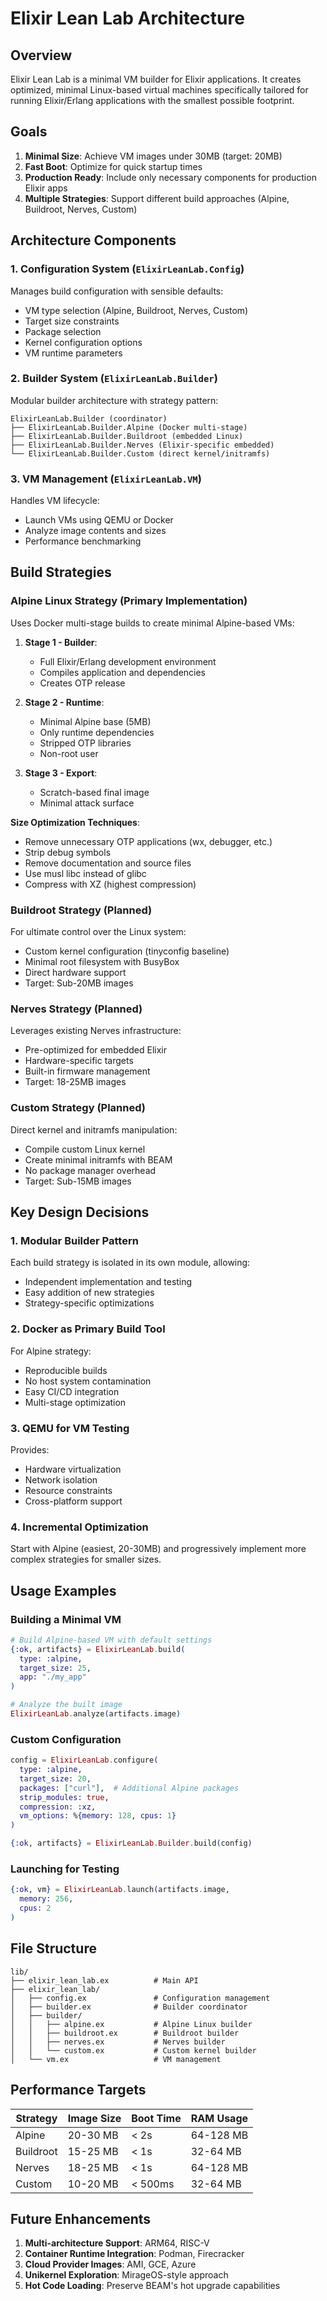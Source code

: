 # Elixir Lean Lab Architecture

## Overview

Elixir Lean Lab is a minimal VM builder for Elixir applications. It creates optimized, minimal Linux-based virtual machines specifically tailored for running Elixir/Erlang applications with the smallest possible footprint.

## Goals

1. **Minimal Size**: Achieve VM images under 30MB (target: 20MB)
2. **Fast Boot**: Optimize for quick startup times
3. **Production Ready**: Include only necessary components for production Elixir apps
4. **Multiple Strategies**: Support different build approaches (Alpine, Buildroot, Nerves, Custom)

## Architecture Components

### 1. Configuration System (`ElixirLeanLab.Config`)

Manages build configuration with sensible defaults:
- VM type selection (Alpine, Buildroot, Nerves, Custom)
- Target size constraints
- Package selection
- Kernel configuration options
- VM runtime parameters

### 2. Builder System (`ElixirLeanLab.Builder`)

Modular builder architecture with strategy pattern:

```
ElixirLeanLab.Builder (coordinator)
├── ElixirLeanLab.Builder.Alpine (Docker multi-stage)
├── ElixirLeanLab.Builder.Buildroot (embedded Linux)
├── ElixirLeanLab.Builder.Nerves (Elixir-specific embedded)
└── ElixirLeanLab.Builder.Custom (direct kernel/initramfs)
```

### 3. VM Management (`ElixirLeanLab.VM`)

Handles VM lifecycle:
- Launch VMs using QEMU or Docker
- Analyze image contents and sizes
- Performance benchmarking

## Build Strategies

### Alpine Linux Strategy (Primary Implementation)

Uses Docker multi-stage builds to create minimal Alpine-based VMs:

1. **Stage 1 - Builder**:
   - Full Elixir/Erlang development environment
   - Compiles application and dependencies
   - Creates OTP release

2. **Stage 2 - Runtime**:
   - Minimal Alpine base (5MB)
   - Only runtime dependencies
   - Stripped OTP libraries
   - Non-root user

3. **Stage 3 - Export**:
   - Scratch-based final image
   - Minimal attack surface

**Size Optimization Techniques**:
- Remove unnecessary OTP applications (wx, debugger, etc.)
- Strip debug symbols
- Remove documentation and source files
- Use musl libc instead of glibc
- Compress with XZ (highest compression)

### Buildroot Strategy (Planned)

For ultimate control over the Linux system:
- Custom kernel configuration (tinyconfig baseline)
- Minimal root filesystem with BusyBox
- Direct hardware support
- Target: Sub-20MB images

### Nerves Strategy (Planned)

Leverages existing Nerves infrastructure:
- Pre-optimized for embedded Elixir
- Hardware-specific targets
- Built-in firmware management
- Target: 18-25MB images

### Custom Strategy (Planned)

Direct kernel and initramfs manipulation:
- Compile custom Linux kernel
- Create minimal initramfs with BEAM
- No package manager overhead
- Target: Sub-15MB images

## Key Design Decisions

### 1. Modular Builder Pattern

Each build strategy is isolated in its own module, allowing:
- Independent implementation and testing
- Easy addition of new strategies
- Strategy-specific optimizations

### 2. Docker as Primary Build Tool

For Alpine strategy:
- Reproducible builds
- No host system contamination
- Easy CI/CD integration
- Multi-stage optimization

### 3. QEMU for VM Testing

Provides:
- Hardware virtualization
- Network isolation
- Resource constraints
- Cross-platform support

### 4. Incremental Optimization

Start with Alpine (easiest, 20-30MB) and progressively implement more complex strategies for smaller sizes.

## Usage Examples

### Building a Minimal VM

```elixir
# Build Alpine-based VM with default settings
{:ok, artifacts} = ElixirLeanLab.build(
  type: :alpine,
  target_size: 25,
  app: "./my_app"
)

# Analyze the built image
ElixirLeanLab.analyze(artifacts.image)
```

### Custom Configuration

```elixir
config = ElixirLeanLab.configure(
  type: :alpine,
  target_size: 20,
  packages: ["curl"],  # Additional Alpine packages
  strip_modules: true,
  compression: :xz,
  vm_options: %{memory: 128, cpus: 1}
)

{:ok, artifacts} = ElixirLeanLab.Builder.build(config)
```

### Launching for Testing

```elixir
{:ok, vm} = ElixirLeanLab.launch(artifacts.image,
  memory: 256,
  cpus: 2
)
```

## File Structure

```
lib/
├── elixir_lean_lab.ex          # Main API
├── elixir_lean_lab/
│   ├── config.ex               # Configuration management
│   ├── builder.ex              # Builder coordinator
│   ├── builder/
│   │   ├── alpine.ex           # Alpine Linux builder
│   │   ├── buildroot.ex        # Buildroot builder
│   │   ├── nerves.ex           # Nerves builder
│   │   └── custom.ex           # Custom kernel builder
│   └── vm.ex                   # VM management
```

## Performance Targets

| Strategy   | Image Size | Boot Time | RAM Usage |
|------------|------------|-----------|-----------|
| Alpine     | 20-30 MB   | < 2s      | 64-128 MB |
| Buildroot  | 15-25 MB   | < 1s      | 32-64 MB  |
| Nerves     | 18-25 MB   | < 1s      | 64-128 MB |
| Custom     | 10-20 MB   | < 500ms   | 32-64 MB  |

## Future Enhancements

1. **Multi-architecture Support**: ARM64, RISC-V
2. **Container Runtime Integration**: Podman, Firecracker
3. **Cloud Provider Images**: AMI, GCE, Azure
4. **Unikernel Exploration**: MirageOS-style approach
5. **Hot Code Loading**: Preserve BEAM's hot upgrade capabilities